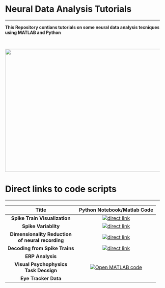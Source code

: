 
# Neural Data Analysis Tutorials
---
**This Repository contians tutorials on some neural data analysis tecniques using MATLAB and Python**

<br>
<p align="center">
<img src="https://user-images.githubusercontent.com/76477833/210067487-58ac6ecd-c7fa-4a8d-988f-a6b9cf8f61f9.png" width="600" height="400">


# Direct links to code scripts
---

|  Title | Python Notebook/Matlab Code|
| :-: | :-: |
|**Spike Train Visualization**|[![direct link](https://github.com/MiladQolami/Neural-Data-Analysis/blob/main/images/python-icon.png)](https://github.com/MiladQolami/Neural-Data-Analysis/blob/main/SpikeTrianVisualization/MainCode.ipynb)|
|**Spike Variablity**| [![direct link](https://github.com/MiladQolami/Neural-Data-Analysis/blob/main/images/python-icon.png)](https://github.com/MiladQolami/Neural-Data-Analysis/blob/main/SpikingVariablity/SpikingVariablity.ipynb)|
|**Dimensionality Reduction  <br> of neural recording**| [![direct link](https://github.com/MiladQolami/Neural-Data-Analysis/blob/main/images/python-icon.png)]()|
|**Decoding from Spike Trains**| [![direct link](https://github.com/MiladQolami/Neural-Data-Analysis/blob/main/images/python-icon.png)](https://github.com/MiladQolami/BasicNeuralDataAnalysis/tree/main/SpikeCountCorrelation)|
|**ERP Analysis**|   |
|**Visual Psychophysics <br> Task Decsign**|[![Open MATLAB code](https://github.com/MiladQolami/Neural-Data-Analysis/blob/main/images/matlab%20icon%20copy.jpg)](https://github.com/MiladQolami/Neural-Data-Analysis/blob/main/VisualPsychophysicsTaskDesign/main_task.m)|
|**Eye Tracker Data**|    |
